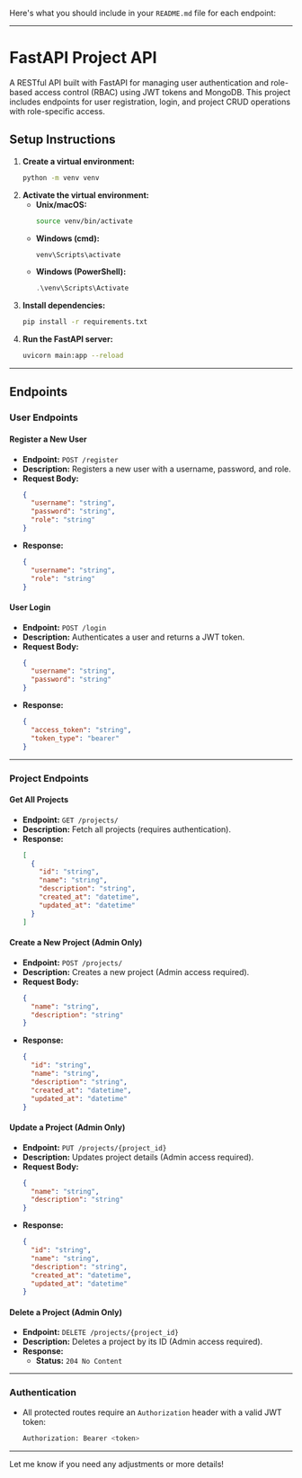 Here's what you should include in your `README.md` file for each endpoint:

---

# FastAPI Project API

A RESTful API built with FastAPI for managing user authentication and role-based access control (RBAC) using JWT tokens and MongoDB. This project includes endpoints for user registration, login, and project CRUD operations with role-specific access.

## Setup Instructions
1. **Create a virtual environment:**
   ```bash
   python -m venv venv
   ```
2. **Activate the virtual environment:**
   - **Unix/macOS:**
     ```bash
     source venv/bin/activate
     ```
   - **Windows (cmd):**
     ```cmd
     venv\Scripts\activate
     ```
   - **Windows (PowerShell):**
     ```powershell
     .\venv\Scripts\Activate
     ```
3. **Install dependencies:**
   ```bash
   pip install -r requirements.txt
   ```
4. **Run the FastAPI server:**
   ```bash
   uvicorn main:app --reload
   ```
---

## Endpoints

### **User Endpoints**

#### **Register a New User**
- **Endpoint:** `POST /register`
- **Description:** Registers a new user with a username, password, and role.
- **Request Body:**
  ```json
  {
    "username": "string",
    "password": "string",
    "role": "string"
  }
  ```
- **Response:**
  ```json
  {
    "username": "string",
    "role": "string"
  }
  ```

#### **User Login**
- **Endpoint:** `POST /login`
- **Description:** Authenticates a user and returns a JWT token.
- **Request Body:**
  ```json
  {
    "username": "string",
    "password": "string"
  }
  ```
- **Response:**
  ```json
  {
    "access_token": "string",
    "token_type": "bearer"
  }
  ```

---

### **Project Endpoints**

#### **Get All Projects**
- **Endpoint:** `GET /projects/`
- **Description:** Fetch all projects (requires authentication).
- **Response:**
  ```json
  [
    {
      "id": "string",
      "name": "string",
      "description": "string",
      "created_at": "datetime",
      "updated_at": "datetime"
    }
  ]
  ```

#### **Create a New Project (Admin Only)**
- **Endpoint:** `POST /projects/`
- **Description:** Creates a new project (Admin access required).
- **Request Body:**
  ```json
  {
    "name": "string",
    "description": "string"
  }
  ```
- **Response:**
  ```json
  {
    "id": "string",
    "name": "string",
    "description": "string",
    "created_at": "datetime",
    "updated_at": "datetime"
  }
  ```

#### **Update a Project (Admin Only)**
- **Endpoint:** `PUT /projects/{project_id}`
- **Description:** Updates project details (Admin access required).
- **Request Body:**
  ```json
  {
    "name": "string",
    "description": "string"
  }
  ```
- **Response:**
  ```json
  {
    "id": "string",
    "name": "string",
    "description": "string",
    "created_at": "datetime",
    "updated_at": "datetime"
  }
  ```

#### **Delete a Project (Admin Only)**
- **Endpoint:** `DELETE /projects/{project_id}`
- **Description:** Deletes a project by its ID (Admin access required).
- **Response:** 
  - **Status:** `204 No Content`

---

### **Authentication**
- All protected routes require an `Authorization` header with a valid JWT token:  
  ```bash
  Authorization: Bearer <token>
  ```

---

Let me know if you need any adjustments or more details!
